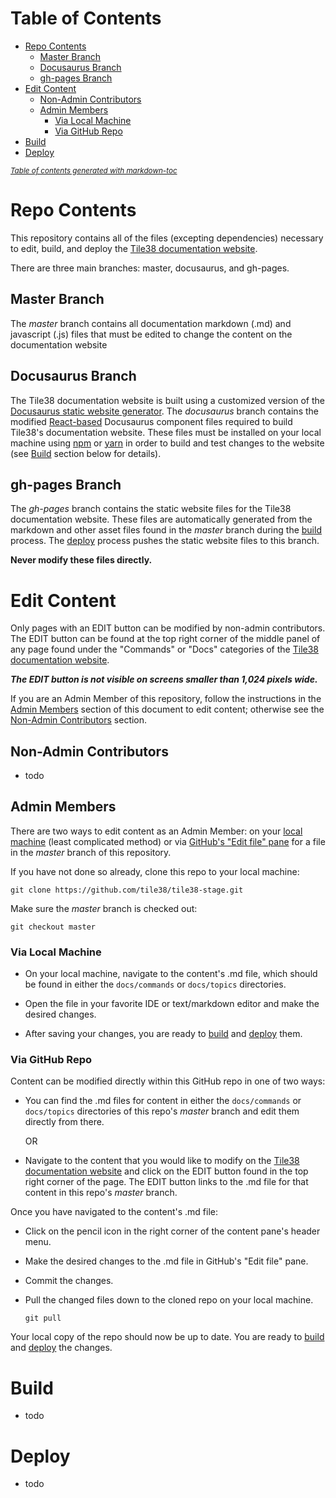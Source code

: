 # Table of Contents

- [Repo Contents](#repo-contents)
  - [Master Branch](#master-branch)
  - [Docusaurus Branch](#docusaurus-branch)
  - [gh-pages Branch](#gh-pages-branch)
- [Edit Content](#edit-content)
  - [Non-Admin Contributors](#non-admin-contributors)
  - [Admin Members](#admin-members)
    - [Via Local Machine](#via-local-machine)
    - [Via GitHub Repo](#via-github-repo)
- [Build](#build)
- [Deploy](#deploy)

<small><i><a href='http://ecotrust-canada.github.io/markdown-toc/'>Table of contents generated with markdown-toc</a></i></small>

# Repo Contents

This repository contains all of the files (excepting dependencies) necessary to edit, build, and deploy the [Tile38 documentation website](http://tile38.com).

There are three main branches: master, docusaurus, and gh-pages.

## Master Branch

The _master_ branch contains all documentation markdown (.md) and javascript (.js) files that must be edited to change the content on the documentation website

## Docusaurus Branch

The Tile38 documentation website is built using a customized version of the [Docusaurus static website generator](http://docusaurus.io/). The _docusaurus_ branch contains the modified [React-based](https://reactjs.org/) Docusaurus component files required to build Tile38's documentation website. These files must be installed on your local machine using [npm](https://docs.npmjs.com/) or [yarn](https://classic.yarnpkg.com/en/docs) in order to build and test changes to the website (see [Build](#build) section below for details).

## gh-pages Branch

The _gh-pages_ branch contains the static website files for the Tile38 documentation website. These files are automatically generated from the markdown and other asset files found in the _master_ branch during the [build](#build) process. The [deploy](#deploy) process pushes the static website files to this branch.

**Never modify these files directly.**

# Edit Content

Only pages with an EDIT button can be modified by non-admin contributors. The EDIT button can be found at the top right corner of the middle panel of any page found under the "Commands" or "Docs" categories of the [Tile38 documentation website](https://tile38.com/).

**_The EDIT button is not visible on screens smaller than 1,024 pixels wide._**

If you are an Admin Member of this repository, follow the instructions in the [Admin Members](#admin-members) section of this document to edit content; otherwise see the [Non-Admin Contributors](#non-admin-contributors) section.

## Non-Admin Contributors

- todo

## Admin Members

There are two ways to edit content as an Admin Member: on your [local machine](#local-machine) (least complicated method) or via [GitHub's "Edit file" pane](#github-repo) for a file in the _master_ branch of this repository.

If you have not done so already, clone this repo to your local machine:

```shell
git clone https://github.com/tile38/tile38-stage.git
```

Make sure the _master_ branch is checked out:

```shell
git checkout master
```

### Via Local Machine

- On your local machine, navigate to the content's .md file, which should be found in either the `docs/commands` or `docs/topics` directories.

- Open the file in your favorite IDE or text/markdown editor and make the desired changes.

- After saving your changes, you are ready to [build](#build) and [deploy](#deploy) them.

### Via GitHub Repo

Content can be modified directly within this GitHub repo in one of two ways:

- You can find the .md files for content in either the `docs/commands` or `docs/topics` directories of this repo's _master_ branch and edit them directly from there.

  OR

- Navigate to the content that you would like to modify on the [Tile38 documentation website](http://tile38.com) and click on the EDIT button found in the top right corner of the page. The EDIT button links to the .md file for that content in this repo's _master_ branch.

Once you have navigated to the content's .md file:

- Click on the pencil icon in the right corner of the content pane's header menu.

- Make the desired changes to the .md file in GitHub's "Edit file" pane.

- Commit the changes.

- Pull the changed files down to the cloned repo on your local machine.

  ```shell
  git pull
  ```

Your local copy of the repo should now be up to date. You are ready to [build](#build) and [deploy](#deploy) the changes.

# Build

- todo

# Deploy

- todo

